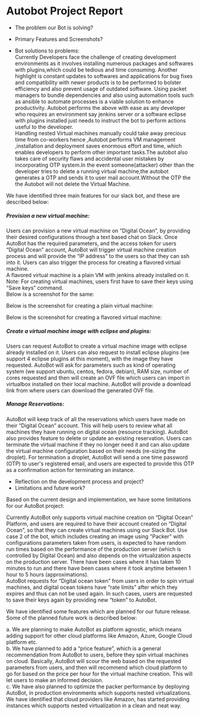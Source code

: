 # Autobot Project Report  
  
* The problem our Bot is solving?  
* Primary Features and Screenshots?  

* Bot solutions to problems:  
Currently Developers face the challenge of creating development environments as it involves installing numerous packages and softwares with plugins,which could be tedious and time consuming.
 Another highlight is constant updates to softwares and applications for bug fixes and compatibility with  newer products is to be performed to bolster efficiency and also prevent usage of outdated software.
 Using packet managers to bundle dependencies and also using automation tools such as ansible to automate processes is a viable solution to enhance productivity.
 Autobot performs the above with ease as any developer who requires  an environment say  jenkins server or a software eclipse with plugins installed just needs to instruct the bot to perform actions useful to the developer.  
Handling nested Virtual machines manually could take away precious time from co-workers hence ,Autobot performs VM management ,installation and deployment  saves enormous effort and time, which enables developers to perform other important tasks.The autobot also takes care of security flaws and accidental user mistakes by incorporating OTP system.In the event someone(attacker) other than the developer tries to delete a running virtual machine,the autobot generates a OTP and sends it to user mail account.Without the OTP the the Autobot will not delete the Virtual Machine.  

We have identified three main features for our slack bot, and these are described below:  

##### Provision a new virtual machine:  
Users can provision a new virtual machine on “Digital Ocean”, by providing their desired configurations through a text based chat on Slack. 
Once AutoBot has the required parameters, and the access token for users “Digital Ocean” account, AutoBot will trigger virtual machine creation process and will provide the “IP address” to the users so that they can ssh into it. 
Users can also trigger the process for creating a flavored virtual machine.  
A flavored virtual machine is a plain VM with jenkins already installed on it.   
Note: For creating virtual machines, users first have to save their keys using “Save keys” command.  
Below is a screenshot for the same:  

Below is the screenshot for creating a plain virtual machine:

Below is the screenshot for creating a flavored virtual machine:

##### Create a virtual machine image with eclipse and plugins:  
Users can request AutoBot to create a virtual machine image with eclipse already installed on it. 
Users can also request to install eclipse plugins (we support 4 eclipse plugins at this moment), with the image they have requested.
 AutoBot will ask for parameters such as kind of operating system (we support ubuntu, centos, fedora, debian), RAM size, number of cores requested and then will create an OVF file which users can import in virtualbox installed on their local machine.
 AutoBot will provide a download link from where users can download the generated OVF file.

##### Manage Reservations:  
AutoBot will keep track of all the reservations which users have made on their “Digital Ocean” account. This will help users to review what all machines they have running on digital ocean (resource tracking). AutoBot also provides feature to delete or update an existing reservation. Users can terminate the virtual machine if they no longer need it and can also update the virtual machine configuration based on their needs (re-sizing the droplet). For termination a droplet, AutoBot will send a one time password (OTP) to user's registered email, and users are expected to provide this OTP as a confirmation action for terminating an instance. 
* Reflection on the development process and project?
* Limitations and future work?

Based on the current design and implementation, we have some limitations for our AutoBot project:  

Currently AutoBot only supports virtual machine creation on “Digital Ocean” Platform, and users are required to have their account created on “Digital Ocean”, so that they can create virtual machines using our Slack Bot.
Use case 2 of the bot, which includes creating an image using "Packer" with configurations parameters taken from users, is expected to have random run times based on the performance of the production server (which is controlled by Digital Ocean) and also depends on the virtualization aspects on the production server.
 There have been cases where it has taken 10 minutes to run and there have been cases where it took anytime between 1 hour to 5 hours (approximations).  
AutoBot requests for “Digital ocean token” from users in order to spin virtual machines, and digital ocean tokens have “rate limits” after which they expires and thus can not be used again.
 In such cases, users are requested to save their keys again by providing new “token” to AutoBot.  
 
We have identified some features which are planned for our future release. Some of the planned future work is described below:  

a. We are planning to make AutoBot as platform agnostic, which means adding support for other cloud platforms like Amazon, Azure, Google Cloud platform etc.  
b. We have planned to add a “price feature”, which is a general recommendation from AutoBot to users, before they spin virtual machines on cloud. 
Basically, AutoBot will scour the web based on the requested parameters from users, and then will recommend which cloud platform to go for based on the price per hour for the virtual machine creation.
 This will let users to make an informed decision.  
c. We have also planned to optimize the packer performance by deploying AutoBot, in production environments which supports nested virtualizations. 
We have identified that cloud providers like Amazon, has started providing instances which supports nested virtualization in a clean and neat way.  
